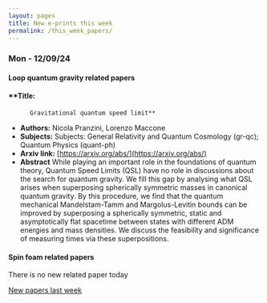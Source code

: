 ```yaml
---
layout: pages
title: New e-prints this week
permalink: /this_week_papers/
---
```




### Mon - 12/09/24

#### Loop quantum gravity related papers

#### **Title:
          Gravitational quantum speed limit**
 - **Authors:** Nicola Pranzini, Lorenzo Maccone
 - **Subjects:** Subjects:
General Relativity and Quantum Cosmology (gr-qc); Quantum Physics (quant-ph)
 - **Arxiv link:** [https://arxiv.org/abs/](https://arxiv.org/abs/)
 - **Abstract**
 While playing an important role in the foundations of quantum theory, Quantum Speed Limits (QSL) have no role in discussions about the search for quantum gravity. We fill this gap by analysing what QSL arises when superposing spherically symmetric masses in canonical quantum gravity. By this procedure, we find that the quantum mechanical Mandelstam-Tamm and Margolus-Levitin bounds can be improved by superposing a spherically symmetric, static and asymptotically flat spacetime between states with different ADM energies and mass densities. We discuss the feasibility and significance of measuring times via these superpositions. 

#### Spin foam related papers

There is no new related paper today 




[New papers last week]({{site.url}}/archived/weekly/pre-prints/2024/12/09/archived_weekly_papers.html)